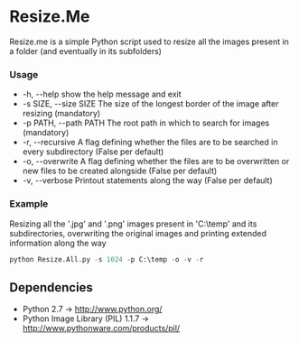 # Resize.Me #

Resize.me is a simple Python script used to resize all the images present in a folder (and eventually in its subfolders)

### Usage ###
* -h, --help            					show the help message and exit
* -s SIZE, --size SIZE  					The size of the longest border of the image after resizing (mandatory)
* -p PATH, --path PATH  					The root path in which to search for images (mandatory)
* -r, --recursive       					A flag defining whether the files are to be searched in every subdirectory (False per default)
* -o, --overwrite       					A flag defining whether the files are to be overwritten or new files to be created alongside (False per default)
* -v, --verbose         					Printout statements along the way (False per default)

### Example ###

Resizing all the '.jpg' and '.png' images present in 'C:\temp' and its subdirectories, overwriting the original images and printing extended information along the way

```python
python Resize.All.py -s 1024 -p C:\temp -o -v -r
```

## Dependencies ##
- Python 2.7 -> http://www.python.org/
- Python Image Library (PIL) 1.1.7 -> http://www.pythonware.com/products/pil/